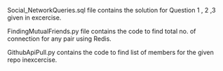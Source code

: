 
Social_NetworkQueries.sql file contains the solution for Question 1 , 2 ,3 given in excercise.

FindingMutualFriends.py file contains the code to find total no. of connection for any pair using Redis.

GithubApiPull.py contains the code to find list of members for the given repo inexcercise.
